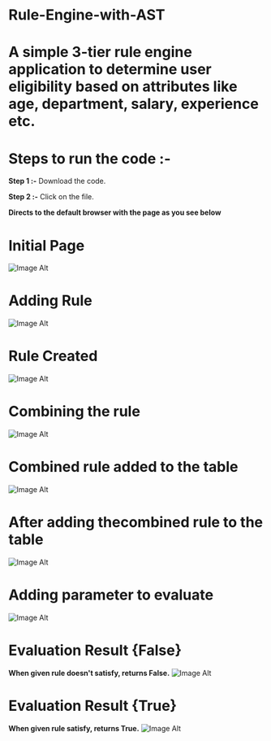 # Rule-Engine-with-AST

# A simple 3-tier rule engine application to determine user eligibility based on attributes like age, department, salary, experience etc.
# **Steps to run the code :-**

**Step 1 :-** Download the code.

**Step 2 :-** Click on the file.

**Directs to the default browser with the page as you see below**

# **Initial Page** 
![Image Alt](https://github.com/sharath816/Rule-Engine-with-AST/blob/6347bf6affae6a4bfe1ab4c91834dc22e9262b81/Screenshot%202024-10-21%20182939.png)

# **Adding Rule** 
![Image Alt](https://github.com/sharath816/Rule-Engine-with-AST/blob/c6a5675f620b5cdce28d890309d64fb6b7c40813/Screenshot%202024-10-21%20183038.png)

# **Rule Created** 
![Image Alt](https://github.com/sharath816/Rule-Engine-with-AST/blob/fddc47ab8063611c6638894353b3f98051016d7c/Screenshot%202024-10-21%20183106.png)

# **Combining the rule** 
![Image Alt](https://github.com/sharath816/Rule-Engine-with-AST/blob/e65c86d9db889d2ef9da687165aa76a4b0aad9b3/Screenshot%202024-10-21%20183126.png)

# **Combined rule added to the table** 
![Image Alt](https://github.com/sharath816/Rule-Engine-with-AST/blob/3b5af52f36dc3c6057843b7a5a2caba75b0f4640/Screenshot%202024-10-21%20183142.png)

# **After adding thecombined rule to the table** 
![Image Alt](https://github.com/sharath816/Rule-Engine-with-AST/blob/3b5af52f36dc3c6057843b7a5a2caba75b0f4640/Screenshot%202024-10-21%20183157.png)

# **Adding parameter to evaluate** 
![Image Alt](https://github.com/sharath816/Rule-Engine-with-AST/blob/3b5af52f36dc3c6057843b7a5a2caba75b0f4640/Screenshot%202024-10-21%20183224.png)

# **Evaluation Result {False}** 
**When given rule doesn't satisfy, returns False.**
![Image Alt](https://github.com/sharath816/Rule-Engine-with-AST/blob/3b5af52f36dc3c6057843b7a5a2caba75b0f4640/Screenshot%202024-10-21%20183324.png)

# **Evaluation Result {True}** 
**When given rule satisfy, returns True.** 
![Image Alt](https://github.com/sharath816/Rule-Engine-with-AST/blob/3b5af52f36dc3c6057843b7a5a2caba75b0f4640/Screenshot%202024-10-21%20183344.png)

